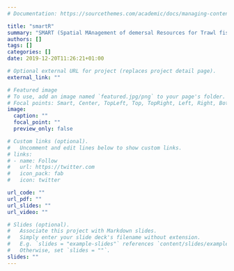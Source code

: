 ```yaml
---
# Documentation: https://sourcethemes.com/academic/docs/managing-content/

title: "smartR"
summary: "SMART (Spatial MAnagement of demersal Resources for Trawl fisheries), a tool for assessing bio-economic feedback in different management scenarios. SMART combines information from different tasks gathered within the European Data Collection Framework on fisheries and is composed of: 1) spatial models of fishing effort, environmental characteristics and distribution of demersal resources; 2) an Artificial Neural Network which captures the relationships among these aspects in a spatially explicit way and uses them to predict resources abundances; 3) a deterministic module which analyzes the size structure of catches and the associated revenues, according to different spatially-based management scenarios. "
authors: []
tags: []
categories: []
date: 2019-12-20T11:26:21+01:00

# Optional external URL for project (replaces project detail page).
external_link: ""

# Featured image
# To use, add an image named `featured.jpg/png` to your page's folder.
# Focal points: Smart, Center, TopLeft, Top, TopRight, Left, Right, BottomLeft, Bottom, BottomRight.
image:
  caption: ""
  focal_point: ""
  preview_only: false

# Custom links (optional).
#   Uncomment and edit lines below to show custom links.
# links:
# - name: Follow
#   url: https://twitter.com
#   icon_pack: fab
#   icon: twitter

url_code: ""
url_pdf: ""
url_slides: ""
url_video: ""

# Slides (optional).
#   Associate this project with Markdown slides.
#   Simply enter your slide deck's filename without extension.
#   E.g. `slides = "example-slides"` references `content/slides/example-slides.md`.
#   Otherwise, set `slides = ""`.
slides: ""
---
```

